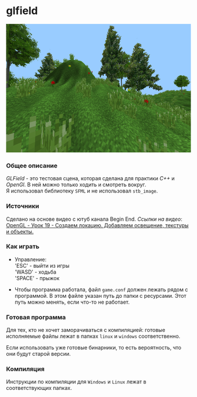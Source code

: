 # glfield

<img src="https://github.com/OtryvnoyKalendar/glfield/blob/main/screenshots/screenshot%201.png" height="350" >

### Общее описание
*GLField* - это тестовая сцена, которая сделана для практики *C++* и *OpenGl*. В ней можно только ходить и смотреть вокруг.  
Я использовал библиотеку `SFML` и не использовал `stb_image`.
### Источники
Сделано на основе видео с ютуб канала Begin End. *Ссылки на видео*:  
[OpenGL - Урок 19 - Создаем локацию. Добавляем освещение, текстуры и объекты.](https://www.youtube.com/watch?v=2CVDOGXUsvQ&pp=ygUSMTkg0YPRgNC-0Logb3Blbmds)  

### Как играть
- Управление:  
'ESC' - выйти из игры  
'WASD' - ходьба   
'SPACE' - прыжок  

- Чтобы программа работала, файл `game.conf` должен лежать рядом с программой. В этом файле указан путь до папки с ресурсами. Этот путь можно менять, если что-то не работает.

### Готовая программа 

Для тех, кто не хочет заморачиваться с компиляцией: готовые исполняемые файлы лежат в папках `linux` и `windows` соответственно.  

Если использовать уже готовые бинарники, то есть вероятность, что они будут старой версии.

### Компиляция

Инструкции по компиляции для `Windows` и `Linux` лежат в соответствующих папках.

